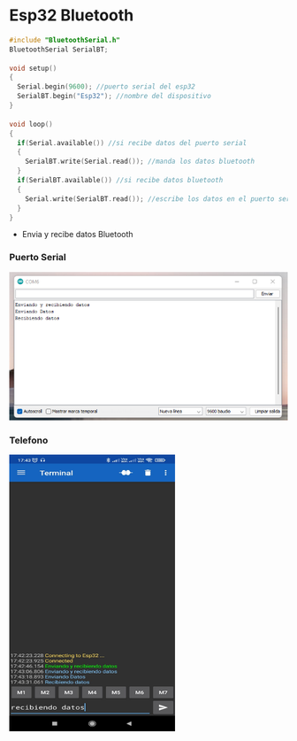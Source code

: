 # Esp32 Bluetooth

```c++
#include "BluetoothSerial.h"
BluetoothSerial SerialBT;

void setup()
{
  Serial.begin(9600); //puerto serial del esp32
  SerialBT.begin("Esp32"); //nombre del dispositivo
}

void loop()
{
  if(Serial.available()) //si recibe datos del puerto serial
  {
    SerialBT.write(Serial.read()); //manda los datos bluetooth
  }
  if(SerialBT.available()) //si recibe datos bluetooth
  {
    Serial.write(SerialBT.read()); //escribe los datos en el puerto serial
  }
}
```
* Envia y recibe datos Bluetooth

### Puerto Serial
<img src="https://github.com/IDiegoUlises/Esp32-Bluetooth/blob/main/Images/Puerto-Serial.png" />

### Telefono
<img src="https://github.com/IDiegoUlises/Esp32-Bluetooth/blob/main/Images/Captura.jpg" width="300" height="500" />



